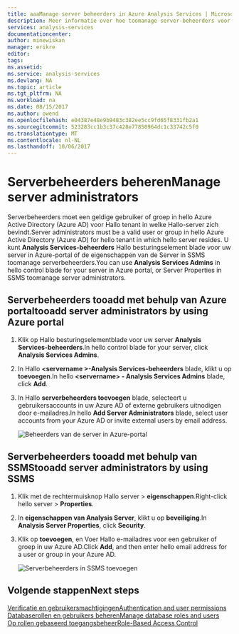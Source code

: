 ```yaml
---
title: aaaManage server beheerders in Azure Analysis Services | Microsoft Docs
description: Meer informatie over hoe toomanage server-beheerders voor een Analysis Services-server in Azure.
services: analysis-services
documentationcenter: 
author: minewiskan
manager: erikre
editor: 
tags: 
ms.assetid: 
ms.service: analysis-services
ms.devlang: NA
ms.topic: article
ms.tgt_pltfrm: NA
ms.workload: na
ms.date: 08/15/2017
ms.author: owend
ms.openlocfilehash: e04387e48e9b9483c382ee5cc9fd65f8331fb2a1
ms.sourcegitcommit: 523283cc1b3c37c428e77850964dc1c33742c5f0
ms.translationtype: MT
ms.contentlocale: nl-NL
ms.lasthandoff: 10/06/2017
---
```

# <a name="manage-server-administrators"></a><span data-ttu-id="7b57c-103">Serverbeheerders beheren</span><span class="sxs-lookup"><span data-stu-id="7b57c-103">Manage server administrators</span></span>
<span data-ttu-id="7b57c-104">Serverbeheerders moet een geldige gebruiker of groep in hello Azure Active Directory (Azure AD) voor Hallo tenant in welke Hallo-server zich bevindt.</span><span class="sxs-lookup"><span data-stu-id="7b57c-104">Server administrators must be a valid user or group in hello Azure Active Directory (Azure AD) for hello tenant in which hello server resides.</span></span> <span data-ttu-id="7b57c-105">U kunt **Analysis Services-beheerders** Hallo besturingselement blade voor uw server in Azure-portal of de eigenschappen van de Server in SSMS toomanage serverbeheerders.</span><span class="sxs-lookup"><span data-stu-id="7b57c-105">You can use **Analysis Services Admins** in hello control blade for your server in Azure portal, or Server Properties in SSMS toomanage server administrators.</span></span> 

## <a name="tooadd-server-administrators-by-using-azure-portal"></a><span data-ttu-id="7b57c-106">Serverbeheerders tooadd met behulp van Azure portal</span><span class="sxs-lookup"><span data-stu-id="7b57c-106">tooadd server administrators by using Azure portal</span></span>
1. <span data-ttu-id="7b57c-107">Klik op Hallo besturingselementblade voor uw server **Analysis Services-beheerders**.</span><span class="sxs-lookup"><span data-stu-id="7b57c-107">In hello control blade for your server, click **Analysis Services Admins**.</span></span>
2. <span data-ttu-id="7b57c-108">In Hallo  **\<servername >-Analysis Services-beheerders** blade, klikt u op **toevoegen**.</span><span class="sxs-lookup"><span data-stu-id="7b57c-108">In hello **\<servername> - Analysis Services Admins** blade, click **Add**.</span></span>
3. <span data-ttu-id="7b57c-109">In Hallo **serverbeheerders toevoegen** blade, selecteert u gebruikersaccounts in uw Azure AD of externe gebruikers uitnodigen door e-mailadres.</span><span class="sxs-lookup"><span data-stu-id="7b57c-109">In hello **Add Server Administrators** blade, select user accounts from your Azure AD or invite external users by email address.</span></span>

    ![Beheerders van de server in Azure-portal](./media/analysis-services-server-admins/aas-manage-users-admins.png)

## <a name="tooadd-server-administrators-by-using-ssms"></a><span data-ttu-id="7b57c-111">Serverbeheerders tooadd met behulp van SSMS</span><span class="sxs-lookup"><span data-stu-id="7b57c-111">tooadd server administrators by using SSMS</span></span>
1. <span data-ttu-id="7b57c-112">Klik met de rechtermuisknop Hallo server > **eigenschappen**.</span><span class="sxs-lookup"><span data-stu-id="7b57c-112">Right-click hello server > **Properties**.</span></span>
2. <span data-ttu-id="7b57c-113">In **eigenschappen van Analysis Server**, klikt u op **beveiliging**.</span><span class="sxs-lookup"><span data-stu-id="7b57c-113">In **Analysis Server Properties**, click **Security**.</span></span>
3. <span data-ttu-id="7b57c-114">Klik op **toevoegen**, en Voer Hallo e-mailadres voor een gebruiker of groep in uw Azure AD.</span><span class="sxs-lookup"><span data-stu-id="7b57c-114">Click **Add**, and then enter hello email address for a user or group in your Azure AD.</span></span>
   
    ![Serverbeheerders in SSMS toevoegen](./media/analysis-services-server-admins/aas-manage-users-ssms.png)

## <a name="next-steps"></a><span data-ttu-id="7b57c-116">Volgende stappen</span><span class="sxs-lookup"><span data-stu-id="7b57c-116">Next steps</span></span> 
[<span data-ttu-id="7b57c-117">Verificatie en gebruikersmachtigingen</span><span class="sxs-lookup"><span data-stu-id="7b57c-117">Authentication and user permissions</span></span>](analysis-services-manage-users.md)  
[<span data-ttu-id="7b57c-118">Databaserollen en gebruikers beheren</span><span class="sxs-lookup"><span data-stu-id="7b57c-118">Manage database roles and users</span></span>](analysis-services-database-users.md)  
[<span data-ttu-id="7b57c-119">Op rollen gebaseerd toegangsbeheer</span><span class="sxs-lookup"><span data-stu-id="7b57c-119">Role-Based Access Control</span></span>](../active-directory/role-based-access-control-what-is.md)  

